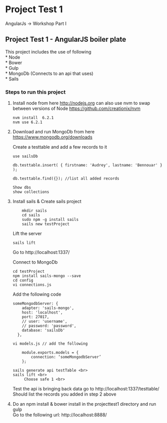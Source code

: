 # Project Test 1
AngularJs -> Workshop Part I

## Project Test 1 - AngularJS boiler plate

This project includes the use of following  <br>
	 * Node <br>
	 * Bower <br>
	 * Gulp <br>
	 * MongoDb (Connects to an api that uses) <br>
	 * Sails <br>

### Steps to run this project
 
1. Install node from here http://nodejs.org can also use nvm to swap between versions of Node https://github.com/creationix/nvm <br>
	```
    nvm install  6.2.1 
    nvm use 6.2.1
    ```
2. Download and run MongoDb from here https://www.mongodb.org/downloads
	
	Create a testtable and add a few records to it
	```
	use sailsDb

	db.testtable.insert( { firstname: 'Audrey', lastname: 'Bennouar' } );

	db.testtable.find({}); //list all added records

	Show dbs
	show collections
	```

3. Install sails & Create sails project <br>
	```
		mkdir sails
		cd sails 
		sudo npm -g install sails 
		sails new testProject 
	```
   Lift the server

    ```
   	sails lift

    ```
    Go to http://localhost:1337/

    Connect to MongoDb <br>
     
    ```
    cd testProject
    npm install sails-mongo --save 
    cd config 
    vi connections.js  
    ```
    Add the following code <br>

	```
    someMongodbServer: {
	    adapter: 'sails-mongo',
	    host: 'localhost',
	    port: 27017,
	    // user: 'username',
	    // password: 'password',
	    database: 'sailsDb'
	  },
 
	vi models.js // add the following

		module.exports.models = {
			connection: ‘someMongodbServer’
		};
	
	sails generate api testTable <br>
	sails lift <br>
		 Choose safe 1 <br>
	```
	Test the api is bringing back data go to http://localhost:1337/testtable/ <br>
	Should list the records you added in step 2 above

4. Do an npm install & bower install in the projecttest1 directory and run gulp <br>
   Go to the following url:  http://localhost:8888/




